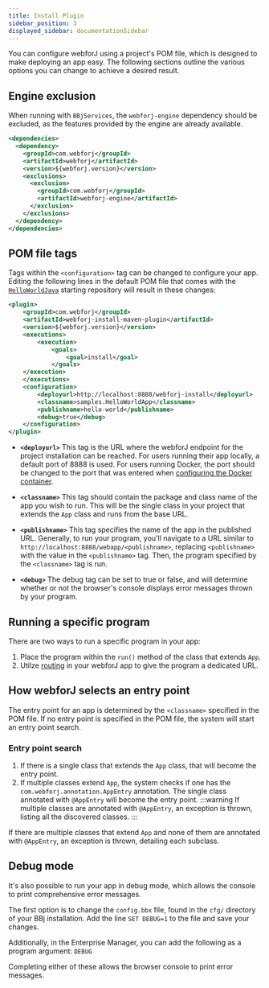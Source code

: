 ```yaml
---
title: Install Plugin
sidebar_position: 3
displayed_sidebar: documentationSidebar
---
```


You can configure webforJ using a project's POM file, which is designed to make deploying an app easy. The following sections outline the various options you can change to achieve a desired result.

## Engine exclusion

When running with `BBjServices`, the `webforj-engine` dependency should be excluded, as the features provided by the engine are already available.

```xml
<dependencies>
  <dependency>
    <groupId>com.webforj</groupId>
    <artifactId>webforj</artifactId>
    <version>${webforj.version}</version>
    <exclusions>
      <exclusion>
        <groupId>com.webforj</groupId>
        <artifactId>webforj-engine</artifactId>
      </exclusion>
    </exclusions> 
  </dependency>
</dependencies>
```

## POM file tags

Tags within the `<configuration>` tag can be changed to configure your app. Editing the following lines in the default POM file that comes with the [`HelloWorldJava`](https://github.com/webforj/HelloWorldJava) starting repository will result in these changes:

```xml {13-16} showLineNumbers
<plugin>
    <groupId>com.webforj</groupId>
    <artifactId>webforj-install-maven-plugin</artifactId>
    <version>${webforj.version}</version>
    <executions>
        <execution>
            <goals>
                <goal>install</goal>
            </goals>
    </execution>
    </executions>
    <configuration>
        <deployurl>http://localhost:8888/webforj-install</deployurl>
        <classname>samples.HelloWorldApp</classname>
        <publishname>hello-world</publishname>
        <debug>true</debug>
    </configuration>
</plugin>
```

- **`<deployurl>`** This tag is the URL where the webforJ endpoint for the project installation can be reached. For users running their app locally, a default port of 8888 is used. For users running Docker, the port should be changed to the port that was entered when [configuring the Docker container](./docker#2-configuration).

- **`<classname>`** This tag should contain the package and class name of the app you wish to run. This will be the single class in your project that extends the `App` class and runs from the base URL.

- **`<publishname>`** This tag specifies the name of the app in the published URL. Generally, to run your program, you'll navigate to a URL similar to `http://localhost:8888/webapp/<publishname>`, replacing `<publishname>` with the value in the `<publishname>` tag. Then, the program specified by the `<classname>` tag is run.

- **`<debug>`** The debug tag can be set to true or false, and will determine whether or not the browser's console displays error messages thrown by your program. 

## Running a specific program

There are two ways to run a specific program in your app:

1. Place the program within the `run()` method of the class that extends `App`.
2. Utilze [routing](../../routing/overview) in your webforJ app to give the program a dedicated URL.

## How webforJ selects an entry point

The entry point for an app is determined by the `<classname>` specified in the POM file.
If no entry point is specified in the POM file, the system will start an entry point search.

### Entry point search

1. If there is a single class that extends the `App` class, that will become the entry point.
2. If multiple classes extend `App`, the system checks if one has the `com.webforj.annotation.AppEntry` annotation. The single class annotated with `@AppEntry` will become the entry point.
    :::warning
    If multiple classes are annotated with `@AppEntry`, an exception is thrown, listing all the discovered classes.
    :::

If there are multiple classes that extend `App` and none of them are annotated with `@AppEntry`, an exception is thrown, detailing each subclass.

## Debug mode

It's also possible to run your app in debug mode, which allows the console to print comprehensive error messages. 

The first option is to change the `config.bbx` file, found in the `cfg/` directory of your BBj installation. Add the line `SET DEBUG=1` to the file and save your changes.

Additionally, in the Enterprise Manager, you can add the following as a program argument: `DEBUG`

Completing either of these allows the browser console to print error messages.